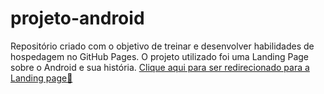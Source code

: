 # projeto-android
Repositório criado com o objetivo de treinar e desenvolver habilidades de hospedagem no GitHub Pages. O projeto utilizado foi uma Landing Page sobre o Android e sua história.
<a href="https://pedrofelipelucena.github.io/projeto-android/Index.html" target="_blank">Clique aqui para ser redirecionado para a Landing page🔗</a>
